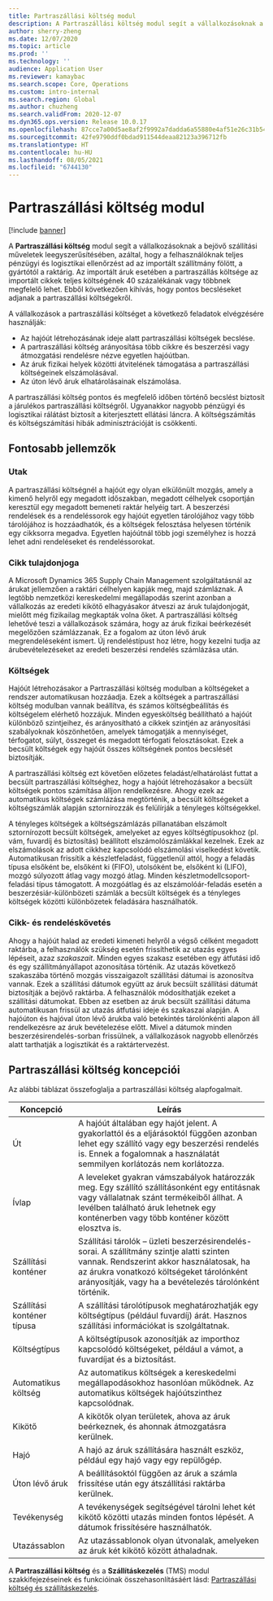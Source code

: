 ```yaml
---
title: Partraszállási költség modul
description: A Partraszállási költség modul segít a vállalkozásoknak a bejövő szállítási műveletek leegyszerűsítésében, azáltal, hogy a felhasználóknak teljes pénzügyi és logisztikai ellenőrzést ad az importált szállítmány fölött, a gyártótól a raktárig.
author: sherry-zheng
ms.date: 12/07/2020
ms.topic: article
ms.prod: ''
ms.technology: ''
audience: Application User
ms.reviewer: kamaybac
ms.search.scope: Core, Operations
ms.custom: intro-internal
ms.search.region: Global
ms.author: chuzheng
ms.search.validFrom: 2020-12-07
ms.dyn365.ops.version: Release 10.0.17
ms.openlocfilehash: 87cce7a00d5ae8af2f9992a7dadda6a55880e4af51e26c31b54baf065c34059f
ms.sourcegitcommit: 42fe9790ddf0bdad911544deaa82123a396712fb
ms.translationtype: HT
ms.contentlocale: hu-HU
ms.lasthandoff: 08/05/2021
ms.locfileid: "6744130"
---
```

# <a name="landed-cost-module"></a>Partraszállási költség modul

[!include [banner](../../includes/banner.md)]

A **Partraszállási költség** modul segít a vállalkozásoknak a bejövő szállítási műveletek leegyszerűsítésében, azáltal, hogy a felhasználóknak teljes pénzügyi és logisztikai ellenőrzést ad az importált szállítmány fölött, a gyártótól a raktárig. Az importált áruk esetében a partraszállás költsége az importált cikkek teljes költségének 40 százalékának vagy többnek megfelelő lehet. Ebből következően kihívás, hogy pontos becsléseket adjanak a partraszállási költségekről.

A vállalkozások a partraszállási költséget a következő feladatok elvégzésére használják:

- Az hajóút létrehozásának ideje alatt partraszállási költségek becslése.
- A partraszállási költség arányosítása több cikkre és beszerzési vagy átmozgatási rendelésre nézve egyetlen hajóútban.
- Az áruk fizikai helyek közötti átvitelének támogatása a partraszállási költségeinek elszámolásával.
- Az úton lévő áruk elhatárolásainak elszámolása.

A partraszállási költség pontos és megfelelő időben történő becslést biztosít a járulékos partraszállási költségről. Ugyanakkor nagyobb pénzügyi és logisztikai rálátást biztosít a kiterjesztett ellátási láncra. A költségszámítás és költségszámítási hibák adminisztrációját is csökkenti.

## <a name="highlights"></a>Fontosabb jellemzők

### <a name="voyages"></a>Utak

A partraszállási költségnél a hajóút egy olyan elkülönült mozgás, amely a kimenő helyről egy megadott időszakban, megadott célhelyek csoportján keresztül egy megadott bemeneti raktár helyéig tart. A beszerzési rendelések és a rendeléssorok egy hajóút egyetlen tárolójához vagy több tárolójához is hozzáadhatók, és a költségek felosztása helyesen történik egy cikksorra megadva. Egyetlen hajóútnál több jogi személyhez is hozzá lehet adni rendeléseket és rendeléssorokat.

### <a name="item-ownership"></a>Cikk tulajdonjoga

A Microsoft Dynamics 365 Supply Chain Management szolgáltatásnál az árukat jellemzően a raktári célhelyen kapják meg, majd számláznak. A legtöbb nemzetközi kereskedelmi megállapodás szerint azonban a vállalkozás az eredeti kikötő elhagyásakor átveszi az áruk tulajdonjogát, mielőtt még fizikailag megkapták volna őket. A partraszállási költség lehetővé teszi a vállalkozások számára, hogy az áruk fizikai beérkezését megelőzően számlázzanak. Ez a fogalom az úton lévő áruk megrendeléseként ismert. Új rendeléstípust hoz létre, hogy kezelni tudja az árubevételezéseket az eredeti beszerzési rendelés számlázása után.

### <a name="costs"></a>Költségek

Hajóút létrehozásakor a Partraszállási költség modulban a költségeket a rendszer automatikusan hozzáadja. Ezek a költségek a partraszállási költség modulban vannak beállítva, és számos költségbeállítás és költségelem elérhető hozzájuk. Minden egyesköltség beállítható a hajóút különböző szintjeihez, és arányosítható a cikkek szintjén az arányosítási szabályoknak köszönhetően, amelyek támogatják a mennyiséget, térfogatot, súlyt, összeget és megadott térfogati felosztásokat. Ezek a becsült költségek egy hajóút összes költségének pontos becslését biztosítják.

A partraszállási költség ezt követően előzetes feladást/elhatárolást futtat a becsült partraszállási költséghez, hogy a hajóút létrehozásakor a becsült költségek pontos számítása álljon rendelkezésre. Ahogy ezek az automatikus költségek számlázása megtörténik, a becsült költségeket a költségszámlák alapján sztornírozzák és felülírják a tényleges költségekkel.

A tényleges költségek a költségszámlázás pillanatában elszámolt sztornírozott becsült költségek, amelyeket az egyes költségtípusokhoz (pl. vám, fuvardíj és biztosítás) beállított elszámolószámlákkal kezelnek. Ezek az elszámolások az adott cikkhez kapcsolódó elszámolási viselkedést követik. Automatikusan frissítik a készletfeladást, függetlenül attól, hogy a feladás típusa elsőként be, elsőként ki (FIFO), utolsóként be, elsőként ki (LIFO), mozgó súlyozott átlag vagy mozgó átlag. Minden készletmodellcsoport-feladási típus támogatott. A mozgóátlag és az elszámolóár-feladás esetén a beszerzésiár-különbözeti számlák a becsült költségek és a tényleges költségek közötti különbözetek feladására használhatók.

### <a name="item-and-order-tracking"></a>Cikk- és rendeléskövetés

Ahogy a hajóút halad az eredeti kimeneti helyről a végső célként megadott raktárba, a felhasználók szükség esetén frissíthetik az utazás egyes lépéseit, azaz *szakaszait*. Minden egyes szakasz esetében egy átfutási idő és egy szállítmányállapot azonosítása történik. Az utazás következő szakaszába történő mozgás visszaigazolt szállítási dátumai is azonosítva vannak. Ezek a szállítási dátumok együtt az áruk becsült szállítási dátumát biztosítják a bejövő raktárba. A felhasználók módosíthatják ezeket a szállítási dátumokat. Ebben az esetben az áruk becsült szállítási dátuma automatikusan frissül az utazás átfutási ideje és szakaszai alapján. A hajóúton és hajóval úton lévő árukba való betekintés tárolónkénti alapon áll rendelkezésre az áruk bevételezése előtt. Mivel a dátumok minden beszerzésirendelés-sorban frissülnek, a vállalkozások nagyobb ellenőrzés alatt tarthatják a logisztikát és a raktártervezést.

## <a name="landed-cost-concepts"></a>Partraszállási költség koncepciói

Az alábbi táblázat összefoglalja a partraszállási költség alapfogalmait.

| Koncepció | Leírás |
|---|---|
| Út | A hajóút általában egy hajót jelent. A gyakorlattól és a eljárásoktól függően azonban lehet egy szállító vagy egy beszerzési rendelés is. Ennek a fogalomnak a használatát semmilyen korlátozás nem korlátozza. |
| Ívlap | A leveleket gyakran vámszabályok határozzák meg. Egy szállító szállításonként egy entitásnak vagy vállalatnak szánt termékeiből állhat. A levélben található áruk lehetnek egy konténerben vagy több konténer között elosztva is. |
| Szállítási konténer | Szállítási tárolók – üzleti beszerzésirendelés-sorai. A szállítmány szintje alatti szinten vannak. Rendszerint akkor használatosak, ha az árukra vonatkozó költségeket tárolónként arányosítják, vagy ha a bevételezés tárolónként történik. |
| Szállítási konténer típusa | A szállítási tárolótípusok meghatározhatják egy költségtípus (például fuvardíj) árát. Hasznos szállítási információkat is szolgáltatnak. |
| Költségtípus | A költségtípusok azonosítják az importhoz kapcsolódó költségeket, például a vámot, a fuvardíjat és a biztosítást. |
| Automatikus költség | Az automatikus költségek a kereskedelmi megállapodásokhoz hasonlóan működnek. Az automatikus költségek hajóútszinthez kapcsolódnak. |
| Kikötő | A kikötők olyan területek, ahova az áruk beérkeznek, és ahonnak átmozgatásra kerülnek. |
| Hajó | A hajó az áruk szállítására használt eszköz, például egy hajó vagy egy repülőgép. |
| Úton lévő áruk | A beállításoktól függően az áruk a számla frissítése után egy átszállítási raktárba kerülnek. |
| Tevékenység | A tevékenységek segítségével tárolni lehet két kikötő közötti utazás minden fontos lépését. A dátumok frissítésére használhatók. |
| Utazássablon | Az utazássablonok olyan útvonalak, amelyeken az áruk két kikötő között áthaladnak. |

A **Partraszállási költség** és a **Szállításkezelés** (TMS) modul szakkifejezéseinek és funkcióinak összehasonlításáért lásd: [Partraszállási költség és szállításkezelés](landed-cost-vs-tms.md).
